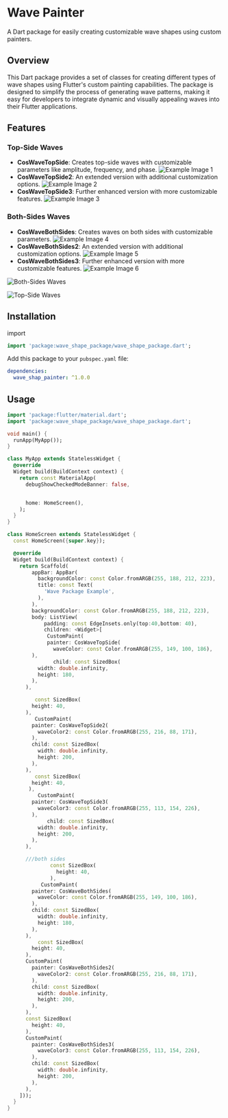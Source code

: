 <!--
Developer:Haneen Amer , Zeena Ibrahem
Github:https://github.com/haneenAmer/wave_shapes_package_repo
-->

# Wave Painter

A Dart package for easily creating customizable wave shapes using custom painters.

## Overview

This Dart package provides a set of classes for creating different types of wave shapes using Flutter's
custom painting capabilities. The package is designed to simplify the process of generating wave
patterns, making it easy for developers to integrate dynamic and visually appealing waves into their
Flutter applications.

## Features

### Top-Side Waves

- **CosWaveTopSide**: Creates top-side waves with customizable parameters like amplitude, frequency, and phase. ![Example Image 1](add_image_link1_here)
- **CosWaveTopSide2**: An extended version with additional customization options. ![Example Image 2](add_image_link2_here)
- **CosWaveTopSide3**: Further enhanced version with more customizable features. ![Example Image 3](add_image_link3_here)

### Both-Sides Waves

- **CosWaveBothSides**: Creates waves on both sides with customizable parameters. ![Example Image 4](add_image_link4_here)
- **CosWaveBothSides2**: An extended version with additional customization options. ![Example Image 5](add_image_link5_here)
- **CosWaveBothSides3**: Further enhanced version with more customizable features. ![Example Image 6](add_image_link6_here)

![Both-Sides Waves](https://cdn.discordapp.com/attachments/1166330871389884477/1194601552657260554/Group_1.png?ex=65b0f264&is=659e7d64&hm=da949ddbe2e3d329a9a62261545ccace887c6ecf6a6315ab4cc1154b99f7708a&)

![Top-Side Waves](https://cdn.discordapp.com/attachments/1166330871389884477/1194601777572622417/Group_2.png?ex=65b0f29a&is=659e7d9a&hm=38d596763dee4d24f46e63f62d1d2280904c3dd536d88747918599f1ae98628b&)


## Installation
import
```dart
import 'package:wave_shape_package/wave_shape_package.dart';
```
Add this package to your `pubspec.yaml` file:

```yaml
dependencies:
  wave_shap_painter: ^1.0.0
```


## Usage 
```dart
import 'package:flutter/material.dart';
import 'package:wave_shape_package/wave_shape_package.dart';

void main() {
  runApp(MyApp());
}

class MyApp extends StatelessWidget {
  @override
  Widget build(BuildContext context) {
    return const MaterialApp(
      debugShowCheckedModeBanner: false,


      home: HomeScreen(),
    );
  }
}

class HomeScreen extends StatelessWidget {
  const HomeScreen({super.key});

  @override
  Widget build(BuildContext context) {
    return Scaffold(
        appBar: AppBar(
          backgroundColor: const Color.fromARGB(255, 188, 212, 223),
          title: const Text(
            'Wave Package Example',
          ),
        ),
        backgroundColor: const Color.fromARGB(255, 188, 212, 223),
        body: ListView(
            padding: const EdgeInsets.only(top:40,bottom: 40),
            children: <Widget>[
             CustomPaint(
             painter: CosWaveTopSide(
               waveColor: const Color.fromARGB(255, 149, 100, 186),
        ),
               child: const SizedBox(
          width: double.infinity,
          height: 180,
        ),
      ),

         const SizedBox(
        height: 40,
      ),
         CustomPaint(
        painter: CosWaveTopSide2(
          waveColor2: const Color.fromARGB(255, 216, 88, 171),
        ),
        child: const SizedBox(
          width: double.infinity,
          height: 200,
        ),
      ),
         const SizedBox(
        height: 40,
       ),
          CustomPaint(
        painter: CosWaveTopSide3(
          waveColor3: const Color.fromARGB(255, 113, 154, 226),
        ),
             child: const SizedBox(
          width: double.infinity,
          height: 200,
        ),
      ),

      ///both sides
              const SizedBox(
                height: 40,
              ),
           CustomPaint(
        painter: CosWaveBothSides(
          waveColor: const Color.fromARGB(255, 149, 100, 186),
        ),
        child: const SizedBox(
          width: double.infinity,
          height: 180,
        ),
      ),
          const SizedBox(
        height: 40,
      ),
      CustomPaint(
        painter: CosWaveBothSides2(
          waveColor2: const Color.fromARGB(255, 216, 88, 171),
        ),
        child: const SizedBox(
          width: double.infinity,
          height: 200,
        ),
      ),
      const SizedBox(
        height: 40,
      ),
      CustomPaint(
        painter: CosWaveBothSides3(
          waveColor3: const Color.fromARGB(255, 113, 154, 226),
        ),
        child: const SizedBox(
          width: double.infinity,
          height: 200,
        ),
      ),
    ]));
  }
}

```